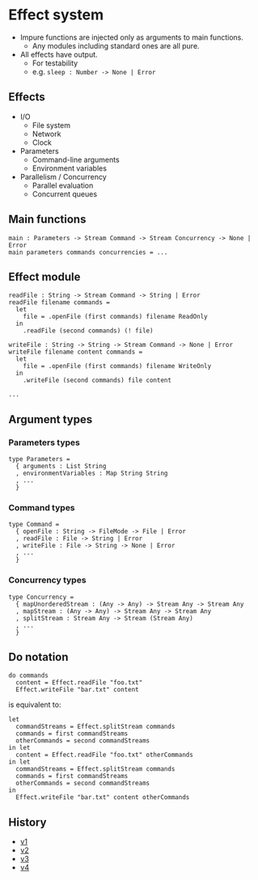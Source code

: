 # Effect system

- Impure functions are injected only as arguments to main functions.
  - Any modules including standard ones are all pure.
- All effects have output.
  - For testability
  - e.g. `sleep : Number -> None | Error`

## Effects

- I/O
  - File system
  - Network
  - Clock
- Parameters
  - Command-line arguments
  - Environment variables
- Parallelism / Concurrency
  - Parallel evaluation
  - Concurrent queues

## Main functions

```
main : Parameters -> Stream Command -> Stream Concurrency -> None | Error
main parameters commands concurrencies = ...
```

## Effect module

```
readFile : String -> Stream Command -> String | Error
readFile filename commands =
  let
    file = .openFile (first commands) filename ReadOnly
  in
    .readFile (second commands) (! file)

writeFile : String -> String -> Stream Command -> None | Error
writeFile filename content commands =
  let
    file = .openFile (first commands) filename WriteOnly
  in
    .writeFile (second commands) file content

...
```

## Argument types

### Parameters types

```
type Parameters =
  { arguments : List String
  , environmentVariables : Map String String
  , ...
  }
```

### Command types

```
type Command =
  { openFile : String -> FileMode -> File | Error
  , readFile : File -> String | Error
  , writeFile : File -> String -> None | Error
  , ...
  }
```

### Concurrency types

```
type Concurrency =
  { mapUnorderedStream : (Any -> Any) -> Stream Any -> Stream Any
  , mapStream : (Any -> Any) -> Stream Any -> Stream Any
  , splitStream : Stream Any -> Stream (Stream Any)
  , ...
  }
```

## Do notation

```
do commands
  content = Effect.readFile "foo.txt"
  Effect.writeFile "bar.txt" content
```

is equivalent to:

```
let
  commandStreams = Effect.splitStream commands
  commands = first commandStreams
  otherCommands = second commandStreams
in let
  content = Effect.readFile "foo.txt" otherCommands
in let
  commandStreams = Effect.splitStream commands
  commands = first commandStreams
  otherCommands = second commandStreams
in
  Effect.writeFile "bar.txt" content otherCommands
```

## History

- [v1](v1.md)
- [v2](v2.md)
- [v3](v3.md)
- [v4](v4.md)

